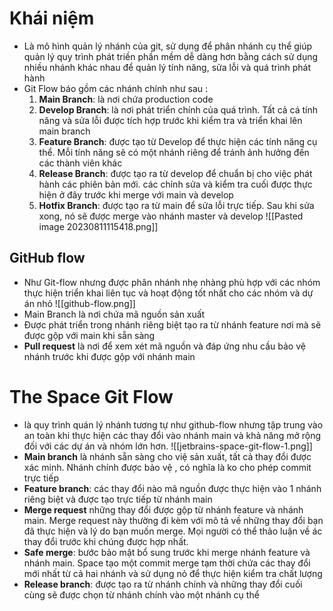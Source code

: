 # Khái niệm
- Là mô hình quản lý nhánh của git, sử dụng để phân nhánh cụ thể giúp quản lý quy trình phát triền phần mềm dễ dàng hơn bằng cách sử dụng nhiều nhánh khác nhau  để quản lý tính năng, sửa lỗi và quá trình phát hành
- Git Flow báo gồm các nhánh chính như sau : 
	1. **Main Branch**: là nơi chứa production code
	2. **Develop Branch**: là nơi phát triển chính của quá trình. Tất cả cá tính năng và sửa lỗi được tích hợp trước khi kiểm tra và triển khai lên main branch
	3. **Feature Branch**: được tạo từ Develop để thực hiện các tính năng cụ thể. Mỗi tính năng sẽ có một nhánh riêng để tránh ảnh hưởng đến các thành viên khác
	4. **Release Branch**: được tạo ra từ develop để chuẩn bị cho việc phát hành các phiên bản mới. các chỉnh sửa và kiểm tra cuối được thực hiện ở đây trước khi merge với main và develop
	5. **Hotfix Branch**: được tạo ra từ main để sửa lỗi trực tiếp. Sau khi sửa xong, nó sẽ được merge  vào nhánh master và develop
![[Pasted image 20230811115418.png]]

## GitHub flow
- Như Git-flow nhưng được phân nhánh nhẹ nhàng phù hợp với các nhóm thực hiện triển khai liên tục và hoạt động tốt nhất cho các nhóm và dự án nhỏ
![[github-flow.png]]
- Main Branch là nơi chứa mã nguồn sản xuất
- Được phát triển trong nhánh riêng biệt tạo ra từ nhánh feature nơi mà sẽ được gộp với main khi sẵn sàng
- **Pull request** là nơi để xem xét mã nguồn và đáp ứng nhu cầu bảo vệ nhánh trước khi được gộp với nhánh main
# The Space Git Flow
- là quy trình quán lý nhánh tương tự như github-flow nhưng tập trung vào an toàn khi thực hiện các thay đổi vào nhánh main và khả năng mở rộng đối với các dự án và nhóm lớn hơn.
![[jetbrains-space-git-flow-1.png]]
- **Main branch** là nhánh sẵn sàng cho việ sản xuất, tất cả thay đổi được xác minh. Nhánh chính được bảo vệ , có nghĩa là ko cho phép commit trực tiếp
- **Feature branch**: các thay đổi nào mã nguồn được thực hiện vào 1 nhánh riêng biệt và được tạo trực tiếp từ nhánh main
- **Merge request** những thay đổi được gộp từ nhánh feature và nhánh main. Merge request này thường đi kèm với mô tả về những thay đổi bạn đã thực hiện  và lý do bạn muốn merge. Mọi người có thể thảo luận  về ác thay đổi  trước khi chúng được hợp nhất.
- **Safe merge**: bước bảo mật bổ sung trước khi merge nhánh feature và nhánh main. Space tạo một commit merge tạm thời chứa các thay đổi mới nhất từ cả hai nhánh và sử dụng nỏ để thực hiện kiểm tra chất lượng
- **Release branch**: được tạo ra từ nhánh chính và những thay đổi cuối cùng sẽ được chọn từ nhánh chính vào một nhánh cụ thể